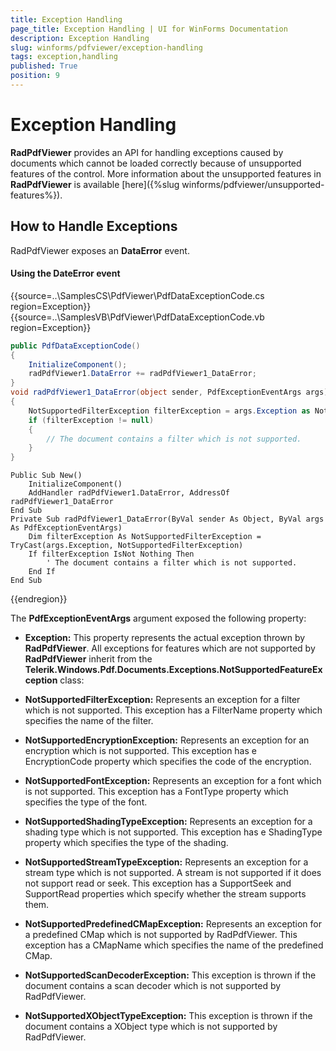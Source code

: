 ```yaml
---
title: Exception Handling
page_title: Exception Handling | UI for WinForms Documentation
description: Exception Handling
slug: winforms/pdfviewer/exception-handling
tags: exception,handling
published: True
position: 9
---
```


# Exception Handling

__RadPdfViewer__ provides an API for handling exceptions caused by documents which cannot be loaded correctly because of unsupported features of the control. More information about the unsupported features in __RadPdfViewer__ is available [here]({%slug winforms/pdfviewer/unsupported-features%}).

## How to Handle Exceptions

RadPdfViewer exposes an __DataError__ event.

#### Using the DateError event

{{source=..\SamplesCS\PdfViewer\PdfDataExceptionCode.cs region=Exception}} 
{{source=..\SamplesVB\PdfViewer\PdfDataExceptionCode.vb region=Exception}} 

````C#
public PdfDataExceptionCode()
{
    InitializeComponent();
    radPdfViewer1.DataError += radPdfViewer1_DataError;
}
void radPdfViewer1_DataError(object sender, PdfExceptionEventArgs args)
{
    NotSupportedFilterException filterException = args.Exception as NotSupportedFilterException;
    if (filterException != null)
    {
        // The document contains a filter which is not supported.
    }
}

````
````VB.NET
Public Sub New()
    InitializeComponent()
    AddHandler radPdfViewer1.DataError, AddressOf radPdfViewer1_DataError
End Sub
Private Sub radPdfViewer1_DataError(ByVal sender As Object, ByVal args As PdfExceptionEventArgs)
    Dim filterException As NotSupportedFilterException = TryCast(args.Exception, NotSupportedFilterException)
    If filterException IsNot Nothing Then
        ' The document contains a filter which is not supported.
    End If
End Sub

````

{{endregion}}

The __PdfExceptionEventArgs__ argument exposed the following property:

* __Exception:__ This property represents the actual exception thrown by __RadPdfViewer__. All exceptions for features which are not supported by __RadPdfViewer__ inherit from the __Telerik.Windows.Pdf.Documents.Exceptions.NotSupportedFeatureException__ class:

* __NotSupportedFilterException:__ Represents an exception for a filter which is not supported. This exception has a FilterName property which specifies the name of the filter.

* __NotSupportedEncryptionException:__ Represents an exception for an encryption which is not supported. This exception has e EncryptionCode property which specifies the code of the encryption.

* __NotSupportedFontException:__ Represents an exception for a font which is not supported. This exception has a FontType property which specifies the type of the font.

* __NotSupportedShadingTypeException:__ Represents an exception for a shading type which is not supported. This exception has e ShadingType property which specifies the type of the shading.

* __NotSupportedStreamTypeException:__ Represents an exception for a stream type which is not supported. A stream is not supported if it does not support read or seek. This exception has a SupportSeek and SupportRead properties which specify whether the stream supports them.

* __NotSupportedPredefinedCMapException:__ Represents an exception for a predefined CMap which is not supported by RadPdfViewer. This exception has a CMapName which specifies the name of the predefined CMap.

* __NotSupportedScanDecoderException:__ This exception is thrown if the document contains a scan decoder which is not supported by RadPdfViewer.

* __NotSupportedXObjectTypeException:__ This exception is thrown if the document contains a XObject type which is not supported by RadPdfViewer.